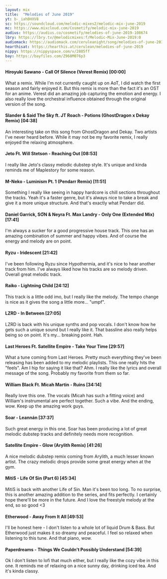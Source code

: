 ```yaml
---
layout: mix
title:  "Melodies of June 2019"
yt: b-_iah0HXV8 
sc: https://soundcloud.com/melodic-mixes2/melodic-mix-june-2019
mc: https://www.mixcloud.com/Cosmetify/melodic-mix-june-2019
audius: https://audius.co/cosmetify/melodies-of-june-2019-108674
lbry: https://lbry.tv/@melodicmixes:f/Melodic-Mix-June-2019:0
audiomack: https://audiomack.com/ceruleanight/song/melodies-of-june-2019
hearthisat: https://hearthis.at/cerulean/melodies-of-june-2019
nippy: https://nippyspace.com/v/2805ff
bay: https://bayfiles.com/Z968M076p3
---
```


#### Hiroyuki Sawano - Call Of Silence (Verest Remix) [00:00]
What a remix. While I'm not currently caught up on AoT, I did watch the first season and fairly enjoyed it. But this remix is more than the fact it's an OST for an anime. Verest did an amazing job capturing the emotion and energy. I also really love the orchestral influence obtained through the original version of the song.

#### Slander & Said The Sky ft. JT Roach - Potions (GhostDragon x Dekay Remix) [04:38]
An interesting take on this song from GhostDragon and Dekay. Two artists I've never heard before. While it may not be my favorite remix, I really enjoyed the relaxing atmosphere. 

#### Jeto Ft. Will Stetson - Reaching Out [08:53]
I really like Jeto's classy melodic dubstep style. It's unique and kinda reminds me of Maplestory for some reason. 

#### M-Neko - Luminism Pt. 1 (Pendarr Remix) [11:51]
Something I really like seeing in happy hardcore is chill sections throughout the tracks. Yeah it's a faster genre, but it's always nice to take a break and give it a more unique structure. And that's exactly what Pendarr did.

#### Daniel Garrick, SƠN & Neyra Ft. Max Landry - Only One (Extended Mix) [17:41]
I'm always a sucker for a good progressive house track. This one has an amazing combination of summer and happy vibes. And of course the energy and melody are on point.

#### Ryzu - Iridescent [21:42]
I've been following Ryzu since Hypothermia, and it's nice to hear another track from him. I've always liked how his tracks are so melody driven. Overall great melodic track.

#### Raiko - Lightning Child [24:12]
This track is a little odd imo, but I really like the melody. The tempo change is nice as it gives the song a little more... "umpf".

#### LZRD - In Between [27:05]
LZRD is back with his unique synths and pop vocals. I don't know how he gets such a unique sound but I really like it. That bassline also really helps being so on point. It's my... breaking point. Hah.

#### Last Heroes Ft. Satellite Empire - Take Your Time [29:57]
What a tune coming from Last Heroes. Pretty much everything they've been releasing has been added to my melodic playlists. This one really hits the "feels". Am I hip for saying it like that? Ahm. I really like the lyrics and overall message of the song. Probably my favorite from them so far.

#### William Black Ft. Micah Martin - Ruins [34:14]
Really love this one. The vocals (Micah has such a fitting voice) and William's instrumental are perfect together. Such a vibe. And the ending, wow. Keep up the amazing work guys.

#### Soar - Leannán [37:37]
Such great energy in this one. Soar has been producing a lot of great melodic dubstep tracks and definitely needs more recognition.

#### Satellite Empire - Glow (Arylith Remix) [41:26]
A nice melodic dubstep remix coming from Arylith, a much lesser known artist. The crazy melodic drops provide some great energy when at the gym.

#### MitiS - Life Of Sin (Part 6) [45:34]
MitiS is back with another Life of Sin. Man it's been too long. To no surprise, this is another amazing addition to the series, and fits perfectly. I certainly hope there'll be more in the future. And I love the freestyle melody at the end, so so good <3

#### Etherwood - Away From It All [49:53]
I'll be honest here - I don't listen to a whole lot of liquid Drum & Bass. But Etherwood just makes it so dreamy and peaceful. I feel so relaxed when listening to this tune. And that piano, wow.

#### Paperdreams - Things We Couldn't Possibly Understand [54:39]
Ok I don't listen to lofi that much either, but I really like the cozy vibe in this one. It reminds me of relaxing on a nice sunny day, drinking iced tea. And it's kinda classy.